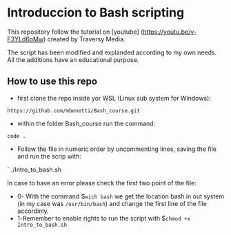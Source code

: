 # Introduccion to Bash scripting

This repository follow the tutorial on [youtube] (https://youtu.be/v-F3YLd6oMw) created by Traversy Media.

The script has been modified and explanded according to my own needs. All the additions have an educational purpose. 

## How to use this repo

* first clone the repo inside yor WSL (Linux sub system for Windows):

` https://github.com/mbenetti/Bash_course.git `

* within the folder Bash_course run the command:

` code . `

* Follow the file in numeric order by uncommenting lines, saving the file and run the scrip with:

` ./Intro_to_bash.sh

In case to have an error please check the first two point of the file:

* 0- With the command $`wich bash` we get the location bash in out system (in my case was `/usr/bin/bash`) and change the first line of the file accordinly.
* 1-Remember to enable rights to run the script with $`chmod +x Intro_to_bash.sh`
